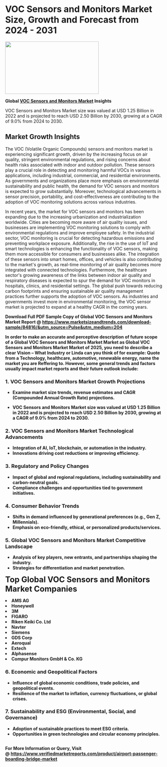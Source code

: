 <H1>VOC Sensors and Monitors Market Size, Growth and Forecast from 2024 - 2031</H1><img class="aligncenter size-medium wp-image-584254" src="https://thirdeyenews.in/wp-content/uploads/2024/09/Global-Market-Research-300x168.jpeg" alt="" width="300" height="168" /><p><strong>Global&nbsp;<a href="https://www.marketsizeandtrends.com/download-sample/84816/&amp;utm_source=Pulse&amp;utm_medium=204">VOC Sensors and Monitors Market</a> Insights</strong></p><p>VOC Sensors and Monitors Market size was valued at USD 1.25 Billion in 2022 and is projected to reach USD 2.50 Billion by 2030, growing at a CAGR of 9.0% from 2024 to 2030.</p><p><h2>Market Growth Insights</h2> <p>The VOC (Volatile Organic Compounds) sensors and monitors market is experiencing significant growth, driven by the increasing focus on air quality, stringent environmental regulations, and rising concerns about health risks associated with indoor and outdoor pollution. These sensors play a crucial role in detecting and monitoring harmful VOCs in various applications, including industrial, commercial, and residential environments. As governments and organizations place more emphasis on environmental sustainability and public health, the demand for VOC sensors and monitors is expected to grow substantially. Moreover, technological advancements in sensor precision, portability, and cost-effectiveness are contributing to the adoption of VOC monitoring solutions across various industries.</p> <p><strong></strong></p> <p>In recent years, the market for VOC sensors and monitors has been expanding due to the increasing urbanization and industrialization worldwide. Cities are becoming more aware of air quality issues, and businesses are implementing VOC monitoring solutions to comply with environmental regulations and improve employee safety. In the industrial sector, VOC monitoring is crucial for detecting hazardous emissions and preventing workplace exposure. Additionally, the rise in the use of IoT and smart technologies is enhancing the functionality of VOC sensors, making them more accessible for consumers and businesses alike. The integration of these sensors into smart homes, offices, and vehicles is also contributing to the market's growth, as real-time monitoring of air quality becomes more integrated with connected technologies. Furthermore, the healthcare sector's growing awareness of the links between indoor air quality and respiratory diseases is expected to spur the demand for VOC monitors in hospitals, clinics, and residential settings. The global push towards reducing carbon footprints and ensuring sustainable air quality management practices further supports the adoption of VOC sensors. As industries and governments invest more in environmental monitoring, the VOC sensor market is projected to expand at a healthy CAGR in the coming years.</p> <p><strong></p><p><span class=""><strong>Download Full PDF Sample Copy of Global VOC Sensors and Monitors Market Report</strong> @ <a href="https://www.marketsizeandtrends.com/download-sample/84816/&amp;utm_source=Pulse&amp;utm_medium=204" target="_blank">https://www.marketsizeandtrends.com/download-sample/84816/&amp;utm_source=Pulse&amp;utm_medium=204</a></span></p><p>In order to make an accurate and perceptive description of future scope of a Global&nbsp;VOC Sensors and Monitors Market Market as Global&nbsp;VOC Sensors and Monitors Market Market of 2025, you need to describe a clear Vision &ndash; What Industry or Linda can you think of for example: Quote from a Technology, healthcare, automotive, renewable energy, name the market you are Reffering to. However, some general trends and factors usually impact market reports and their future outlook include:</p><h3>1.&nbsp;<strong>VOC Sensors and Monitors Market Growth Projections</strong></h3><ul><li>Examine market size trends, revenue estimates and CAGR (Compounded Annual Growth Rate) projections.</li><li><p>VOC Sensors and Monitors Market size was valued at USD 1.25 Billion in 2022 and is projected to reach USD 2.50 Billion by 2030, growing at a CAGR of 9.0% from 2024 to 2030.</p></li></ul><h3>2.&nbsp;<strong>VOC Sensors and Monitors Market Technological Advancements</strong></h3><ul><li>Integration of AI, IoT, blockchain, or automation in the industry.</li><li>Innovations driving cost reductions or improving efficiency.</li></ul><h3>3.&nbsp;<strong>Regulatory and Policy Changes</strong></h3><ul><li>Impact of global and regional regulations, including sustainability and carbon-neutral goals.</li><li>Compliance challenges and opportunities tied to government initiatives.</li></ul><h3>4.&nbsp;<strong>Consumer Behavior Trends</strong></h3><ul><li>Shifts in demand influenced by generational preferences (e.g., Gen Z, Millennials).</li><li>Emphasis on eco-friendly, ethical, or personalized products/services.</li></ul><h3>5.&nbsp;<strong>Global VOC Sensors and Monitors Market Competitive Landscape</strong></h3><ul><li>Analysis of key players, new entrants, and partnerships shaping the industry.</li><li>Strategies for differentiation and market penetration.</li></ul><p data-pm-slice="1 1 []"><span style="color: inherit; font-family: inherit; font-size: 25px;">Top Global VOC Sensors and Monitors Market Companies</span></p><div class="" data-test-id=""><p><li>AMS AG</li><li> Honeywell</li><li> 3M</li><li> FIGARO</li><li> Riken Keiki Co. Ltd</li><li> Navter</li><li> Siemens</li><li> GDS Corp</li><li> Aeroqual</li><li> Extech</li><li> Alphasense</li><li> Compur Monitors GmbH & Co. KG</li></p></div><h3>6.&nbsp;<strong>Economic and Geopolitical Factors</strong></h3><ul><li>Influence of global economic conditions, trade policies, and geopolitical events.</li><li>Resilience of the market to inflation, currency fluctuations, or global crises.</li></ul><h3>7.&nbsp;<strong>Sustainability and ESG (Environmental, Social, and Governance)</strong></h3><ul><li>Adoption of sustainable practices to meet ESG criteria.</li><li>Opportunities in green technologies and circular economy principles.</li></ul><h2><strong style="font-size: 14px;">For More Information or Query, Visit @&nbsp;</strong><a style="background-color: #ffffff; font-size: 14px;" href="https://www.marketsizeandtrends.com/report/voc-sensors-and-monitors-market/" target="_blank">https://www.verifiedmarketreports.com/product/airport-passenger-boarding-bridge-market</a></h2>
